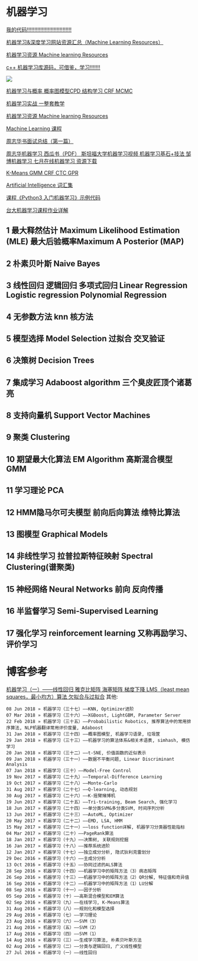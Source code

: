 # 机器学习
[我的代码!!!!!!!!!!!!!!!!!!!!!!!!!!!!!!](https://github.com/Ewenwan/PyML)

[机器学习&深度学习网站资源汇总（Machine Learning Resources） ](https://github.com/Ewenwan/mlhub123)

[机器学习资源 Machine learning Resources](https://github.com/Ewenwan/MachineLearning-1)


[c++ 机器学习库源码，可借鉴，学习!!!!!!!](https://github.com/mlpack/mlpack)

![](http://antkillerfarm.github.io/images/article/ML.jpg)

[机器学习与概率 概率图模型CPD 结构学习 CRF MCMC ](https://www.cnblogs.com/ironstark/category/765694.html)


[机器学习实战 一整套教学 ](https://github.com/Ewenwan/MachineLearning)

[机器学习资源 Machine learning Resources](https://github.com/Ewenwan/MachineLearning-1)

[Machine Learning 课程](https://www.cs.cmu.edu/~aarti/Class/10701/lecs.html)

[周志华书面试总结（第一篇）](https://blog.csdn.net/qq_19645269/article/details/79636219)

[周志华机器学习 西瓜书（PDF） 斯坦福大学机器学习视频 机器学习基石+技法 邹博机器学习 七月在线机器学习 资源下载](https://blog.csdn.net/qq_34731703/article/details/78790752)

[K-Means GMM  CRF  CTC GPR ](https://github.com/Ewenwan/ml-tutorial)

[Artificial Intelligence 词汇集](https://jiqizhixin.github.io/AI-Terminology-page/)

[课程《Python3 入门机器学习》示例代码](https://github.com/liuyubobobo/Play-Leetcode)

[台大机器学习课程作业详解 ](https://github.com/Ewenwan/ML-Foundation-and-ML-Techniques)

## 1 最大释然估计  Maximum Likelihood Estimation (MLE)  最大后验概率Maximum A Posterior (MAP) 
## 2 朴素贝叶斯 Naive Bayes
## 3 线性回归 逻辑回归 多项式回归 Linear Regression Logistic regression  Polynomial Regression 
## 4 无参数方法 knn 核方法
## 5 模型选择 Model Selection   过拟合  交叉验证
## 6 决策树 Decision Trees 
## 7 集成学习 Adaboost algorithm 三个臭皮匠顶个诸葛亮
## 8 支持向量机 	Support Vector Machines 
## 9 聚类 Clustering
## 10 期望最大化算法 EM Algorithm 高斯混合模型  GMM
## 11 学习理论 PCA 
## 12 HMM隐马尔可夫模型 前向后向算法 维特比算法 
## 13 图模型  Graphical Models
## 14 非线性学习 拉普拉斯特征映射  Spectral Clustering(谱聚类) 
## 15 神经网络 Neural Networks 前向 反向传播
## 16 半监督学习 Semi-Supervised Learning
## 17 强化学习 reinforcement learning 又称再励学习、评价学习


# 博客参考
[机器学习（一）——线性回归 雅克比矩阵 海塞矩阵 梯度下降 LMS（least mean squares，最小均方）算法 欠拟合与过拟合](http://antkillerfarm.github.io/ml/2016/07/27/Machine_Learning.html)
其他:

    08 Jun 2018 » 机器学习（三十七）——KNN, Optimizer进阶
    07 Mar 2018 » 机器学习（三十六）——XGBoost, LightGBM, Parameter Server
    22 Feb 2018 » 机器学习（三十五）——Probabilistic Robotics, 推荐算法中的常用排序算法, NLP机器翻译常用评价度量, Adaboost
    31 Jan 2018 » 机器学习（三十四）——概率图模型, 机器学习语录, 垃圾筐
    29 Jan 2018 » 机器学习（三十三）——机器学习的算法体系&相关术语表, simhash, 模仿学习
    20 Jan 2018 » 机器学习（三十二）——t-SNE, 价值函数的近似表示
    09 Jan 2018 » 机器学习（三十一）——数据不平衡问题, Linear Discriminant Analysis
    07 Jan 2018 » 机器学习（三十）——Model-Free Control
    19 Nov 2017 » 机器学习（二十九）——Temporal-Difference Learning
    19 Oct 2017 » 机器学习（二十八）——Monte-Carlo
    31 Aug 2017 » 机器学习（二十七）——Q-learning, 动态规划
    30 Aug 2017 » 机器学习（二十六）——K-摇臂赌博机
    19 Jun 2017 » 机器学习（二十五）——Tri-training, Beam Search, 强化学习
    18 Jun 2017 » 机器学习（二十四）——单分类SVM&多分类SVM, 时间序列分析
    13 Jun 2017 » 机器学习（二十三）——AutoML, Optimizer
    20 May 2017 » 机器学习（二十二）——EMD, LSA, HMM
    15 May 2017 » 机器学习（二十一）——loss function详解, 机器学习分类器性能指标
    04 Mar 2017 » 机器学习（二十）——PageRank算法
    18 Jan 2017 » 机器学习（十九）——决策树, 关联规则挖掘
    16 Jan 2017 » 机器学习（十八）——推荐系统进阶
    12 Jan 2017 » 机器学习（十七）——独立成分分析, 隐式狄利克雷划分
    29 Dec 2016 » 机器学习（十六）——主成分分析
    13 Oct 2016 » 机器学习（十五）——协同过滤的ALS算法
    28 Sep 2016 » 机器学习（十四）——机器学习中的矩阵方法（3）病态矩阵
    26 Sep 2016 » 机器学习（十三）——机器学习中的矩阵方法（2）QR分解, 特征值和奇异值
    16 Sep 2016 » 机器学习（十二）——机器学习中的矩阵方法（1）LU分解
    08 Sep 2016 » 机器学习（十一）——因子分析
    05 Sep 2016 » 机器学习（十）——高斯混合模型和EM算法
    02 Sep 2016 » 机器学习（九）——在线学习, K-Means算法
    31 Aug 2016 » 机器学习（八）——规则化和模型选择
    29 Aug 2016 » 机器学习（七）——学习理论
    23 Aug 2016 » 机器学习（六）——SVM（3）
    21 Aug 2016 » 机器学习（五）——SVM（2）
    17 Aug 2016 » 机器学习（四）——SVM（1）
    14 Aug 2016 » 机器学习（三）——生成学习算法, 朴素贝叶斯方法
    02 Aug 2016 » 机器学习（二）——分类与逻辑回归, 广义线性模型
    27 Jul 2016 » 机器学习（一）——线性回归
    
